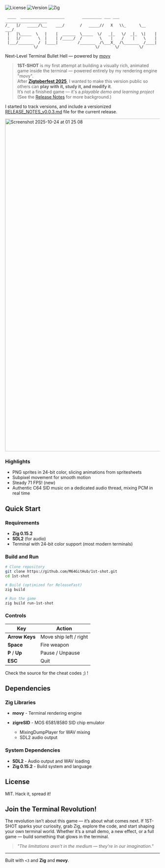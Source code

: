 ![License](https://img.shields.io/badge/License-MIT-85adf2?style=flat)
![Version](https://img.shields.io/badge/Version-0.0.3-85adf2?style=flat)
![Zig](https://img.shields.io/badge/Zig-0.15.2-orange?style=flat)
```
 ____  ____________________        _________ ___ ___ ___________________
/_   |/   _____/\__    ___/       /   _____//   X   \\_      \__    ___/
 |   |\_____  \   |    |  ______  \_____  \/   _|_   \/  _|_  \|    |   
 |   |/        \  |    | /_____/  /        \    |    /    |    \    |   
 |___/_______  /  |____|         /_______  /\___X_  /\_______  /____|   
             \/                          \/       \/         \/         
```
Next-Level Terminal Bullet Hell — powered by [movy](https://github.com/M64GitHub/movy)  

> **1ST-SHOT** is my first attempt at building a visually rich, animated game inside the terminal — powered entirely by my rendering engine "movy".  
> After [**Zigtoberfest 2025**](https://www.youtube.com/@zigtoberfest), I wanted to make this version public so others can **play with it, study it, and modify it**.  
> It’s not a finished game — it's a *playable demo and learning project* 
> (See the [Release Notes](./RELEASE_NOTES.md) for more background.)

I started to track versions, and include a versionized [RELEASE_NOTES_v0.0.3.md](./RELEASE_NOTES_v0.0.3.md) file for the current release.

<img width="1920" height="1080" alt="Screenshot 2025-10-24 at 01 25 08" src="https://github.com/user-attachments/assets/309202bf-c3da-4b80-9536-7d12ffa8b249" />

<p/>

### Highlights

- PNG sprites in 24-bit color, slicing animations from spritesheets
- Subpixel movement for smooth motion
- Steady 71 FPS! (new)
- Authentic C64 SID music on a dedicated audio thread, mixing PCM in real time

## Quick Start

### Requirements
- **Zig 0.15.2**
- **SDL2** (for audio)
- Terminal with 24-bit color support (most modern terminals)

### Build and Run

```bash
# Clone repository
git clone https://github.com/M64GitHub/1st-shot.git
cd 1st-shot

# Build (optimized for ReleaseFast)
zig build

# Run the game
zig build run-1st-shot
```

### Controls

| Key | Action |
|-----|--------|
| **Arrow Keys** | Move ship left / right |
| **Space** | Fire weapon |
| **P** / **Up**| Pause / Unpause |
| **ESC** | Quit |

Check the source for the cheat codes ;) !

## Dependencies

### Zig Libraries

- **movy** - Terminal rendering engine

- **zigreSID** - MOS 6581/8580 SID chip emulator
  - MixingDumpPlayer for WAV mixing
  - SDL2 audio output

### System Dependencies

- **SDL2** - Audio output and WAV loading
- **Zig 0.15.2** - Build system and language

## License

MIT. Hack it, spread it!

## Join the Terminal Revolution!

The revolution isn’t about this game — it’s about what comes next.
If 1ST-SHOT sparks your curiosity, grab Zig, explore the code, and start shaping your own terminal world.
Whether it’s a small demo, a new effect, or a full game — build something that glows in the terminal.  

> *"The limitations aren't in the medium — they're in our imagination."*

---

Built with `<3` and **Zig** and **movy**.


